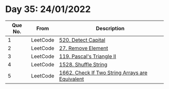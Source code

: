 # Day 35: 24/01/2022

| Que No. | From | Description |
| --- | --- | --- |
| 1 | LeetCode | [520. Detect Capital](https://leetcode.com/problems/detect-capital/) |
| 2 | LeetCode | [27. Remove Element](https://leetcode.com/problems/remove-element/) |
| 3 | LeetCode | [119. Pascal's Triangle II](https://leetcode.com/problems/pascals-triangle-ii/) |
| 4 | LeetCode | [1528. Shuffle String](https://leetcode.com/problems/shuffle-string/) |
| 5 | LeetCode | [1662. Check If Two String Arrays are Equivalent](https://leetcode.com/problems/check-if-two-string-arrays-are-equivalent/) |
